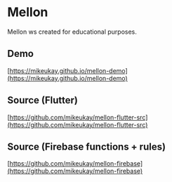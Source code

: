 # Mellon

Mellon ws created for educational purposes. 

## Demo
[https://mikeukay.github.io/mellon-demo](https://mikeukay.github.io/mellon-demo)

## Source (Flutter)
[https://github.com/mikeukay/mellon-flutter-src](https://github.com/mikeukay/mellon-flutter-src)

## Source (Firebase functions + rules)
[https://github.com/mikeukay/mellon-firebase](https://github.com/mikeukay/mellon-firebase)
